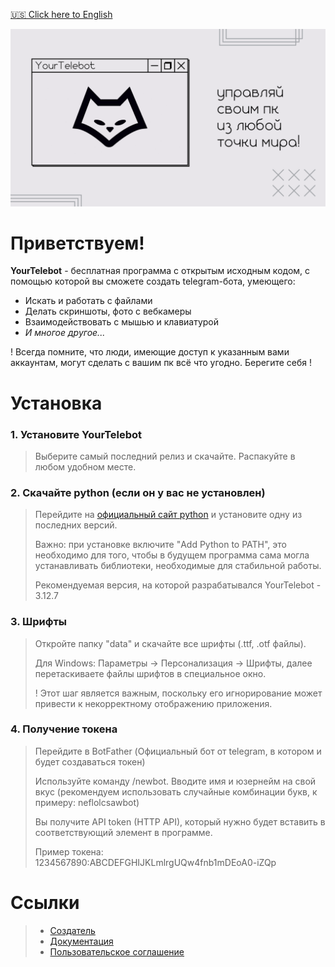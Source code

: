 [🇺🇸 Click here to English](/en_readme.md)

![Баннер](/data/images/ruBanner.png)
# Приветствуем!
**YourTelebot** - бесплатная программа с открытым исходным кодом, с помощью которой вы сможете создать telegram-бота, умеющего:
- Искать и работать с файлами
- Делать скриншоты, фото с вебкамеры
- Взаимодействовать с мышью и клавиатурой
- *И многое другое...*

! Всегда помните, что люди, имеющие доступ к указанным вами аккаунтам, могут сделать с вашим пк всё что угодно. Берегите себя !


# Установка
### 1. Установите YourTelebot
>Выберите самый последний релиз и скачайте. Распакуйте в любом удобном месте.

### 2. Скачайте python (если он у вас не установлен)
>Перейдите на [официальный сайт python](https://www.python.org/downloads/) и установите одну из последних версий.
> 
>Важно: при установке включите "Add Python to PATH", это необходимо для того, чтобы в будущем программа сама могла устанавливать библиотеки, необходимые для стабильной работы.
> 
>Рекомендуемая версия, на которой разрабатывался YourTelebot - 3.12.7

### 3. Шрифты
> Откройте папку "data" и скачайте все шрифты (.ttf, .otf файлы).
> 
>Для Windows:
>Параметры → Персонализация → Шрифты, далее перетаскиваете файлы шрифтов в специальное окно.
>
>! Этот шаг является важным, поскольку его игнорирование может привести к некорректному отображению приложения.

### 4. Получение токена
> Перейдите в BotFather (Официальный бот от telegram, в котором и будет создаваться токен)
> 
> Используйте команду /newbot. Вводите имя и юзернейм на свой вкус (рекомендуем использовать случайные комбинации букв, к примеру: neflolcsawbot)
> 
> Вы получите API token (HTTP API), который нужно будет вставить в соответствующий элемент в программе.
> 
> Пример токена: 1234567890:ABCDEFGHIJKLmlrgUQw4fnb1mDEoA0-iZQp

# Ссылки
> - [Создатель](https://t.me/qpikzz)
> - [Документация](/tl/ru/manual.docx)
> - [Пользовательское соглашение](/tl/ru/user%20agreement.docx)